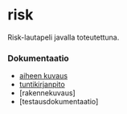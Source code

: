 # risk
Risk-lautapeli javalla toteutettuna.
### Dokumentaatio
- [aiheen kuvaus](dokumentointi/aihemaarittely.md)
- [tuntikirjanpito](dokumentointi/tuntikirjanpito.md)
- [rakennekuvaus]
- [testausdokumentaatio]
